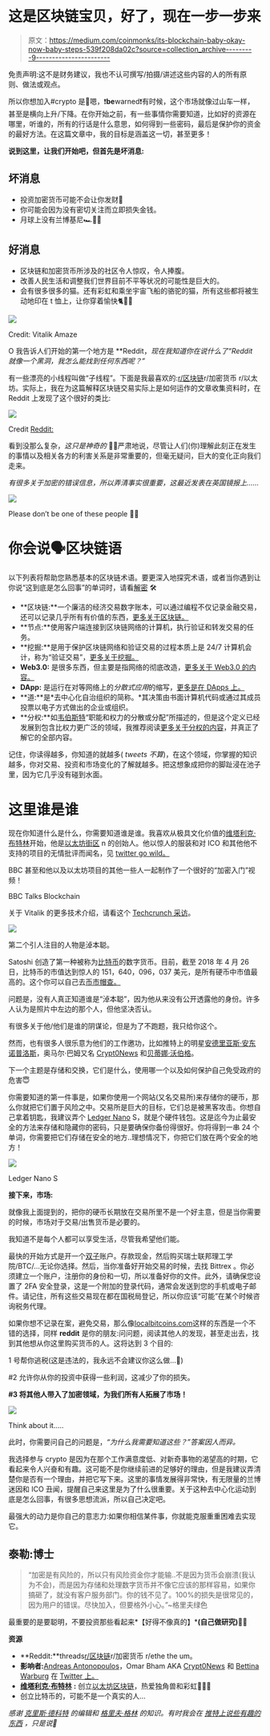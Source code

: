 # 这是区块链宝贝，好了，现在一步一步来

> 原文：<https://medium.com/coinmonks/its-blockchain-baby-okay-now-baby-steps-539f208da02c?source=collection_archive---------9----------------------->

免责声明:这不是财务建议，我也不认可撰写/拍摄/讲述这些内容的人的所有原则、做法或观点。

所以你想加入#crypto 是🤔嗯，❗️**be**warned❗️有时候，这个市场就像过山车一样，甚至是横向上升/下降。在你开始之前，有一些事情你需要知道，比如好的资源在哪里，听谁的，所有的行话是什么意思，如何得到一些密码，最后是保护你的资金的最好方法。在这篇文章中，我的目标是涵盖这一切，甚至更多！

**说到这里，让我们开始吧，但首先是坏消息:**

## **坏消息**

*   投资加密货币可能不会让你发财💸
*   你可能会因为没有密切关注而立即损失金钱。
*   月球上没有兰博基尼🏎🌚😑

## 好消息

*   区块链和加密货币所涉及的社区令人惊叹，令人捧腹。
*   改善人民生活和调整我们世界目前不平等状况的可能性是巨大的。
*   会有很多很多的猫。还有彩虹和乘坐宇宙飞船的骆驼的猫，所有这些都将被生动地印在 t 恤上，让你穿着愉快🐈🌈👕

![](img/dac27bb23ed15e8f4bbe2e2dfc1d4db2.png)

Credit: Vitalik Amaze

O 我告诉人们开始的第一个地方是 **Reddit，**现在我知道你在说什么了*“Reddit 就像一个黑洞，我怎么能找到任何东西呢？”*

有一些漂亮的小线程叫做“子线程”。下面是我最喜欢的:[r/区块链](https://www.reddit.com/r/BlockChain/)r/加密货币 r/以太坊。实际上，我在为这篇解释区块链交易实际上是如何运作的文章收集资料时，在 Reddit 上发现了这个很好的类比:

![](img/0f0961446d008330b0eee830da75c23c.png)

Credit [Reddit:](https://np.reddit.com/r/ethtrader/comments/6gkd6v/welcome_to_rethtrader_new_people_let_me_save_you/dir6ah6/)

看到没那么复杂，*这只是神奇的* 🧙🏽‍严肃地说，尽管让人们(你)理解此刻正在发生的事情以及相关各方的利害关系是非常重要的，但毫无疑问，巨大的变化正向我们走来。

*有很多关于加密的错误信息，所以弄清事实很重要，这最近发表在英国镜报上……*

![](img/bfadbf06080fe5f5419d7911cc85ec21.png)

Please don’t be one of these people 🤦🏻‍

# 你会说🗣区块链语

以下列表将帮助您熟悉基本的区块链术语。要更深入地探究术语，或者当你遇到让你说“这到底是怎么回事”的单词时，请看[解密](https://decryptionary.com/) 🛠

*   **区块链:**一个廉洁的经济交易数字账本，可以通过编程不仅记录金融交易，还可以记录几乎所有有价值的东西，[更多关于区块链。](https://blockgeeks.com/guides/what-is-blockchain-technology/)
*   **节点:**使用客户端连接到区块链网络的计算机，执行验证和转发交易的任务。
*   **挖掘:**是用于保护区块链网络和验证交易的过程本质上是 24/7 计算机会计，称为“验证交易”，[更多关于挖掘。](https://www.lifewire.com/cryptocoin-mining-for-beginners-2483064)
*   **Web3.0:** 是很多东西，但主要是指网络的彻底改造，[更多关于 Web3.0 的内容。](https://www.lifewire.com/what-is-web-3-0-3486623)
*   **DApp:** 是运行在对等网络上的*分散式应用*的缩写，[更多是在 DApps 上。](https://ethereum.stackexchange.com/questions/383/what-is-a-dapp)
*   **道:**是*去中心化自治组织的简称。*其决策由书面计算机代码或通过其成员投票以电子方式做出的企业或组织。
*   **分权:**如[韦伯斯特](https://www.merriam-webster.com/dictionary/decentralization)“职能和权力的分散或分配”所描述的，但是这个定义已经发展到包含比权力更广泛的领域，我推荐阅读[更多关于分权的内容](/@VitalikButerin/the-meaning-of-decentralization-a0c92b76a274)，并真正了解它的全部内容。

记住，你读得越多，你知道的就越多( *tweets 不算*)，在这个领域，你掌握的知识越多，你对交易、投资和市场变化的了解就越多。把这想象成把你的脚趾浸在池子里，因为它几乎没有碰到水面。

# **这里谁是谁**

现在你知道什么是什么，你需要知道谁是谁。我喜欢从极具文化价值的[维塔利克·布特林](/@VitalikButerin)开始，他是[以太坊街区](https://ethereum.org) n 的创始人。他以惊人的服装和对 ICO 和其他他不支持的项目的无情批评而闻名，见 [twitter go wild。](https://twitter.com/VitalikButerin/status/916667785664589825)

BBC 甚至和他以及以太坊项目的其他一些人一起制作了一个很好的“加密入门”视频！

BBC Talks Blockchain

关于 Vitalik 的更多技术介绍，请看这个 [Techcrunch 采访](https://www.youtube.com/watch?v=WSN5BaCzsbo)。

![](img/3c857cdf27d3f5fd6f48949f1cc85a11.png)

第二个引人注目的人物是淖本聪。

Satoshi 创造了第一种被称为[比特币](https://bitcoin.org/en/)的数字货币。目前，截至 2018 年 4 月 26 日，比特币的市值达到惊人的 151，640，096，037 美元，是所有硬币中市值最高的。这个你可以自己去[币市帽查。](https://coinmarketcap.com/)

问题是，没有人真正知道谁是“淖本聪”，因为他从来没有公开透露他的身份。许多人认为是照片中左边的那个人，但他坚决否认。

有很多关于他/他们是谁的阴谋论，但是为了不跑题，我只给你这个。

然而，也有很多人很乐意为他们的工作邀功，比如推特上的明星[安德里亚斯·安东诺普洛斯](https://twitter.com/aantonop)，奥马尔·巴姆又名 [Crypt0News](https://twitter.com/crypt0snews) 和[贝蒂娜·沃伯格](https://medium.com/u/1f0df1cc1ac0?source=post_page-----539f208da02c--------------------------------)。

下一个主题是存储和交换，它们是什么，使用哪一个以及如何保护自己免受政府的危害😇

你需要知道的第一件事是，如果你使用一个网站(又名交易所)来存储你的硬币，那么你就把它们置于风险之中。交易所是巨大的目标，它们总是被黑客攻击。你想自己拿着钥匙，我建议弄个 [Ledger Nano](https://www.ledgerwallet.com/r/d663?path=/products/ledger-nano-s&tracker=MY_TRACKER) S，就是个硬件钱包。这是迄今为止最安全的方法来存储和隐藏你的密码，只是要确保你备份得很好。你将得到一串 24 个单词，你需要把它们存储在安全的地方..理想情况下，你把它们放在两个安全的地方！

![](img/ea056f1aeca8c20bc14bbc627150b6d4.png)

Ledger Nano S

**接下来，市场:**

就像我上面提到的，把你的硬币长期放在交易所里不是一个好主意，但是当你需要的时候，市场对于交易/出售货币是必要的。

我知道不是每个人都可以享受生活，尽管我希望他们能。

最快的开始方式是开一个[双子](https://gemini.com/)账户。存款现金，然后购买瑞士联邦理工学院/BTC/…无论你选择。然后，当你准备好开始交易的时候，去找 Bittrex 。你必须建立一个账户，注册你的身份和一切，所以准备好你的文件。此外，请确保您设置了 2FA 安全登录，这是一个附加的登录代码，通常会发送到您的手机或电子邮件。请记住，所有这些交易现在都在国税局登记，所以你应该“可能”在某个时候咨询税务代理。

如果你想不记录在案，避免交易，那么像[localbitcoins.com](http://localbitcoins.com/)这样的东西是一个不错的选择，同样 **reddit** 是你的朋友:问问题，阅读其他人的发现，甚至走出去，找到其他想从你这里购买货币的人。这将达到 3 个目的:

1 号帮你逃税(这是违法的，我永远不会建议你这么做…🤫)

#2 允许你从你的投资中获得一些利润，这减少了你的损失。

**#3 将其他人带入了加密领域，为我们所有人拓展了市场！**

![](img/d73109ab7a0b2c4a6a15fa520a9808bc.png)

Think about it…..

此时，你需要问自己的问题是，*“为什么我需要知道这些？”答案因人而异。*

我选择参与 crypto 是因为在那个工作满意度低、对新奇事物的渴望高的时期，它看起来令人兴奋和有趣。这可能不是你继续前进的足够好的理由，但是我建议弄清楚你是否有一个理由，并把它写下来。这里的事情发展得非常快，有无限量的兰博迷因和 ICO 丑闻，提醒自己来这里是为了什么很重要。关于这种去中心化运动到底是怎么回事，有很多思想流派，所以自己决定吧。

最强大的动力是你自己的意志力:如果你相信某件事，你就能克服重重困难去实现它。

## 泰勒:博士

> “加密是有风险的，所以只有风险资金你才能输..不是因为货币会崩溃(我认为不会)，而是因为存储和处理数字货币并不像它应该的那样容易，如果你搞砸了，就没有客户服务部门。你的钱不见了。100%的损失是很常见的，因为用户的错误。尽快加入，但要格外小心。”~格里夫绿色

最重要的是要聪明，不要投资那些看起来*【好得不像真的】***(自己做研究)✌🏼**

**资源**

*   **Reddit:**threads[r/区块链](https://www.reddit.com/r/BlockChain/)r/加密货币 r/ethe the um。
*   **影响者:**[Andreas Antonopoulos](https://twitter.com/aantonop)，Omar Bham AKA [Crypt0News](https://twitter.com/crypt0snews) 和 [Bettina Warburg](https://medium.com/u/1f0df1cc1ac0) 在 [Twitter 上。](https://twitter.com/BWarburg)
*   [**维塔利克·布特林**](/@VitalikButerin) **:** 创立[以太坊区块链](https://ethereum.org)，热爱独角兽和彩虹🌈🦄✨
*   创立比特币的，可能不是一个真实的人…

*感谢* [*克里斯·德科特*](https://medium.com/u/f56581bbe1a7?source=post_page-----539f208da02c--------------------------------) *的编辑和* [*格里夫·格林*](https://medium.com/u/a2b8809e4b0f?source=post_page-----539f208da02c--------------------------------) *的知识。有时我会在* [*推特上说些有趣的东西*](https://twitter.com/yalormewn) *，只是说🤪*